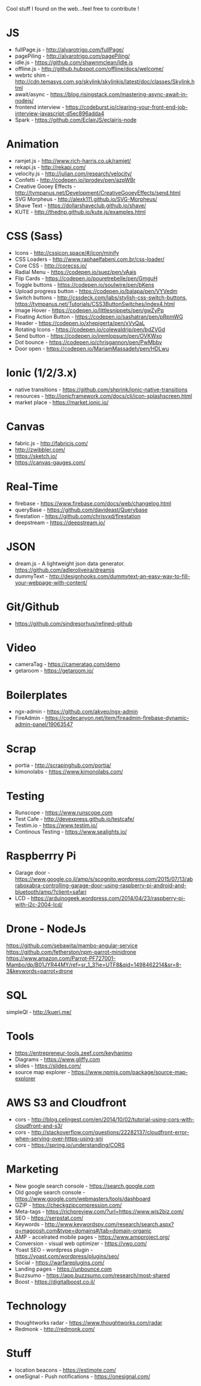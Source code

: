 Cool stuff I found on the web...feel free to contribute !

JS
======
- fullPage.js - http://alvarotrigo.com/fullPage/
- pagePiling - http://alvarotrigo.com/pagePiling/
- idle.js - https://github.com/shawnmclean/Idle.js
- offline.js - http://github.hubspot.com/offline/docs/welcome/
- webrtc shim - http://cdn.temasys.com.sg/skylink/skylinkjs/latest/doc/classes/Skylink.html
- await/async - https://blog.risingstack.com/mastering-async-await-in-nodejs/
- frontend interview - https://codeburst.io/clearing-your-front-end-job-interview-javascript-d5ec896adda4
- Spark - https://github.com/EclairJS/eclairjs-node


Animation
===========
- ramjet.js - http://www.rich-harris.co.uk/ramjet/
- rekapi.js - http://rekapi.com/
- velocity.js - http://julian.com/research/velocity/
- Confetti - http://codepen.io/iprodev/pen/azpWBr
- Creative Gooey Effects - http://tympanus.net/Development/CreativeGooeyEffects/send.html 
- SVG Morpheus - http://alexk111.github.io/SVG-Morpheus/
- Shave Text  - https://dollarshaveclub.github.io/shave/
- KUTE - http://thednp.github.io/kute.js/examples.html


CSS (Sass)
===========
- Icons - http://cssicon.space/#/icon/minify
- CSS Loaders - http://www.raphaelfabeni.com.br/css-loader/
- Core CSS - http://corecss.io/
- Radial Menu - https://codepen.io/suez/pen/vAais
- Flip Cards - https://codepen.io/pouretrebelle/pen/GmguH
- Toggle buttons - https://codepen.io/soulwire/pen/bKens
- Upload progress button - https://codepen.io/balapa/pen/VYVedm
- Switch buttons - http://cssdeck.com/labs/stylish-css-switch-buttons, https://tympanus.net/Tutorials/CSS3ButtonSwitches/index4.html
- Image Hover - https://codepen.io/littlesnippets/pen/gwZyPp
- Floating Action Button - https://codepen.io/sashatran/pen/pRpmWG
- Header - https://codepen.io/xhepigerta/pen/xVvQaL
- Rotating Icons - https://codepen.io/colewaldrip/pen/bdZVGd
- Send button - https://codepen.io/iremlopsum/pen/OVKWxo
- Dot bounce - https://codepen.io/chrisgannon/pen/PwMbbv
- Door open - https://codepen.io/MariamMassadeh/pen/HDLwu


Ionic (1/2/3.x)
=======
- native transitions - https://github.com/shprink/ionic-native-transitions
- resources - http://ionicframework.com/docs/cli/icon-splashscreen.html
- market place - https://market.ionic.io/

Canvas
========
- fabric.js - http://fabricjs.com/
- http://zwibbler.com/
- https://sketch.io/
- https://canvas-gauges.com/


Real-Time
==========
- firebase - https://www.firebase.com/docs/web/changelog.html
- queryBase - https://github.com/davideast/Querybase
- firestation - https://github.com/chrisvxd/firestation
- deepstream - https://deepstream.io/

 
JSON
=====
- dream.js - A lightweight json data generator. https://github.com/adleroliveira/dreamjs
- dummyText - http://designhooks.com/dummytext-an-easy-way-to-fill-your-webpage-with-content/


Git/Github
=======
- https://github.com/sindresorhus/refined-github

Video
=======
- cameraTag - https://cameratag.com/demo
- getaroom - https://getaroom.io/

Boilerplates
=============
- ngx-admin - https://github.com/akveo/ngx-admin
- FireAdmin - https://codecanyon.net/item/fireadmin-firebase-dynamic-admin-panel/19063547



Scrap
======
- portia - http://scrapinghub.com/portia/
- kimonolabs - https://www.kimonolabs.com/

Testing
========
- Runscope - https://www.runscope.com
- Test Cafe - http://devexpress.github.io/testcafe/
- Testim.io - https://www.testim.io/
- Continous Testing - https://www.sealights.io/


Raspberrry Pi
==============
- Garage door - https://www.google.co.il/amp/s/scognito.wordpress.com/2015/07/13/abraboxabra-controlling-garage-door-using-raspberry-pi-android-and-bluetooth/amp/?client=safari
- LCD - https://arduinogeek.wordpress.com/2014/04/23/raspberry-pi-with-i2c-2004-lcd/


Drone - NodeJs
=======
https://github.com/sebawita/mambo-angular-service
https://github.com/fetherston/npm-parrot-minidrone
https://www.amazon.com/Parrot-PF727001-Mambo/dp/B01JYR44MY/ref=sr_1_3?ie=UTF8&qid=1498462214&sr=8-3&keywords=parrot+drone

SQL
=======
simpleQl - http://kueri.me/

Tools
=======
- https://entrepreneur-tools.zeef.com/keyhanimo
- Diagrams - https://www.gliffy.com
- slides - https://slides.com/
- source map explorer - https://www.npmjs.com/package/source-map-explorer

AWS S3 and Cloudfront
=================
- cors - http://blog.celingest.com/en/2014/10/02/tutorial-using-cors-with-cloudfront-and-s3/
- cors - http://stackoverflow.com/questions/22282137/cloudfront-error-when-serving-over-https-using-sni
- cors - https://spring.io/understanding/CORS

Marketing
=================
- New google search console - https://search.google.com
- Old google search console - https://www.google.com/webmasters/tools/dashboard
- GZIP - https://checkgzipcompression.com/
- Meta-tags - https://richpreview.com/?url=https://www.wis2biz.com/
- SEO - https://serpstat.com/
- Keywords - http://www.keywordspy.com/research/search.aspx?q=magoosh.com&type=domains#/tab=domain-organic
- AMP - accelrated mobile pages - https://www.ampproject.org/
- Conversion - visual web optimizer - https://vwo.com/
- Yoast SEO - wordpress plugin - https://yoast.com/wordpress/plugins/seo/
- Social - https://warfareplugins.com/
- Landing pages - https://unbounce.com
- Buzzsumo - https://app.buzzsumo.com/research/most-shared
- Boost - https://digitalboost.co.il/

Technology 
=================
- thoughtworks radar - https://www.thoughtworks.com/radar
- Redmonk - http://redmonk.com/


Stuff
=======

- location beacons - https://estimote.com/
- oneSignal - Push notifications - https://onesignal.com/
